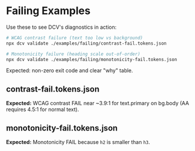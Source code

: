 # Failing Examples

Use these to see DCV's diagnostics in action:

```bash
# WCAG contrast failure (text too low vs background)
npx dcv validate ./examples/failing/contrast-fail.tokens.json

# Monotonicity failure (heading scale out-of-order)
npx dcv validate ./examples/failing/monotonicity-fail.tokens.json
```

Expected: non-zero exit code and clear "why" table.

## contrast-fail.tokens.json

**Expected:** WCAG contrast FAIL near ~3.9:1 for text.primary on bg.body (AA requires 4.5:1 for normal text).

## monotonicity-fail.tokens.json

**Expected:** Monotonicity FAIL because `h2` is smaller than `h3`.
